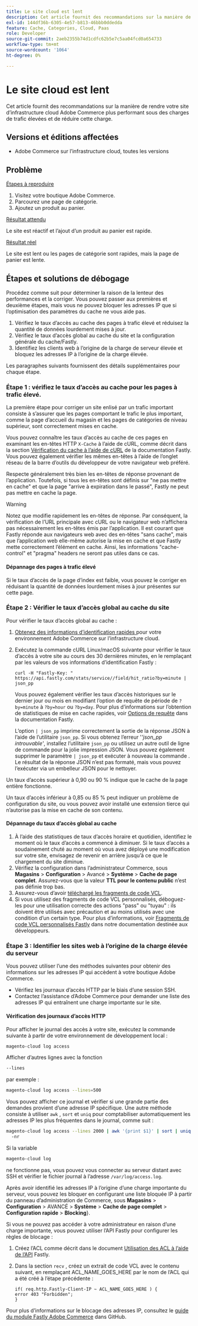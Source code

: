 ```yaml
---
title: Le site cloud est lent
description: Cet article fournit des recommandations sur la manière de rendre votre site d’infrastructure cloud Adobe Commerce plus performant sous des charges de trafic élevées et de réduire cette charge.
exl-id: 144df36b-6305-4e57-b813-46bbb0ddedda
feature: Cache, Categories, Cloud, Paas
role: Developer
source-git-commit: 2aeb2355b74d1cdfc62b5e7c5aa04fcd0a654733
workflow-type: tm+mt
source-wordcount: '1064'
ht-degree: 0%

---
```


# Le site cloud est lent

Cet article fournit des recommandations sur la manière de rendre votre site d’infrastructure cloud Adobe Commerce plus performant sous des charges de trafic élevées et de réduire cette charge.

## Versions et éditions affectées

* Adobe Commerce sur l’infrastructure cloud, toutes les versions

## Problème

<u>Étapes à reproduire</u>

1. Visitez votre boutique Adobe Commerce.
1. Parcourez une page de catégorie.
1. Ajoutez un produit au panier.

<u>Résultat attendu</u>

Le site est réactif et l’ajout d’un produit au panier est rapide.

<u>Résultat réel</u>

Le site est lent ou les pages de catégorie sont rapides, mais la page de panier est lente.

## Étapes et solutions de débogage

Procédez comme suit pour déterminer la raison de la lenteur des performances et la corriger. Vous pouvez passer aux premières et deuxième étapes, mais vous ne pouvez bloquer les adresses IP que si l’optimisation des paramètres du cache ne vous aide pas.

1. Vérifiez le taux d’accès au cache des pages à trafic élevé et réduisez la quantité de données lourdement mises à jour.
1. Vérifiez le taux d’accès global au cache du site et la configuration générale du cache/Fastly.
1. Identifiez les clients web à l’origine de la charge de serveur élevée et bloquez les adresses IP à l’origine de la charge élevée.

Les paragraphes suivants fournissent des détails supplémentaires pour chaque étape.

### Étape 1 : vérifiez le taux d’accès au cache pour les pages à trafic élevé.

La première étape pour corriger un site enlisé par un trafic important consiste à s’assurer que les pages comportant le trafic le plus important, comme la page d’accueil du magasin et les pages de catégories de niveau supérieur, sont correctement mises en cache.

Vous pouvez connaître les taux d’accès au cache de ces pages en examinant les en-têtes HTTP `X-Cache` à l’aide de cURL, comme décrit dans la section [Vérification du cache à l’aide de cURL](https://docs.fastly.com/guides/debugging/checking-cache#using-curl) de la documentation Fastly. Vous pouvez également vérifier les mêmes en-têtes à l’aide de l’onglet réseau de la barre d’outils du développeur de votre navigateur web préféré.

Respecte généralement très bien les en-têtes de réponse provenant de l’application. Toutefois, si tous les en-têtes sont définis sur &quot;ne pas mettre en cache&quot; et que la page &quot;arrive à expiration dans le passé&quot;, Fastly ne peut pas mettre en cache la page.

>[!WARNING]
>
>Notez que modifie rapidement les en-têtes de réponse. Par conséquent, la vérification de l’URL principale avec cURL ou le navigateur web n’affichera pas nécessairement les en-têtes émis par l’application. Il est courant que Fastly réponde aux navigateurs web avec des en-têtes &quot;sans cache&quot;, mais que l’application web elle-même autorise la mise en cache et que Fastly mette correctement l’élément en cache. Ainsi, les informations &quot;cache-control&quot; et &quot;pragma&quot; headers ne seront pas utiles dans ce cas.

#### Dépannage des pages à trafic élevé

Si le taux d’accès de la page d’index est faible, vous pouvez le corriger en réduisant la quantité de données lourdement mises à jour présentes sur cette page.

### Étape 2 : Vérifier le taux d’accès global au cache du site

Pour vérifier le taux d’accès global au cache :

1. [ Obtenez des informations d’identification rapides ](https://experienceleague.adobe.com/fr/docs/commerce-cloud-service/user-guide/cdn/setup-fastly/fastly-configuration) pour votre environnement Adobe Commerce sur l’infrastructure cloud.
1. Exécutez la commande cURL Linux/macOS suivante pour vérifier le taux d’accès à votre site au cours des 30 dernières minutes, en le remplaçant par les valeurs de vos informations d’identification Fastly :

   `curl -H "Fastly-Key: " https://api.fastly.com/stats/service//field/hit_ratio?by=minute | json_pp`

   Vous pouvez également vérifier les taux d’accès historiques sur le dernier jour ou mois en modifiant l’option de requête de période de `?by=minute` à `?by=hour` ou `?by=day`. Pour plus d’informations sur l’obtention de statistiques de mise en cache rapides, voir [Options de requête](https://docs.fastly.com/api/stats#Query) dans la documentation Fastly.

   L’option `| json_pp` imprime correctement la sortie de la réponse JSON à l’aide de l’utilitaire `json_pp`. Si vous obtenez l’erreur &#39;_&#39;json\_pp introuvable&#39;_, installez l’utilitaire `json_pp` ou utilisez un autre outil de ligne de commande pour la jolie impression JSON. Vous pouvez également supprimer le paramètre `| json_pp` et exécuter à nouveau la commande . Le résultat de la réponse JSON n’est pas formaté, mais vous pouvez l’exécuter via un embelleur JSON pour le nettoyer.

Un taux d’accès supérieur à 0,90 ou 90 % indique que le cache de la page entière fonctionne.

Un taux d’accès inférieur à 0,85 ou 85 % peut indiquer un problème de configuration du site, ou vous pouvez avoir installé une extension tierce qui n’autorise pas la mise en cache de son contenu.

#### Dépannage du taux d’accès global au cache

1. À l’aide des statistiques de taux d’accès horaire et quotidien, identifiez le moment où le taux d’accès a commencé à diminuer. Si le taux d’accès a soudainement chuté au moment où vous avez déployé une modification sur votre site, envisagez de revenir en arrière jusqu’à ce que le chargement du site diminue.
1. Vérifiez la configuration dans l’administrateur Commerce, sous **Magasins** > **Configuration** > Avancé > **Système** > **Cache de page complet**. Assurez-vous que la valeur **TTL pour le contenu public** n’est pas définie trop bas.
1. Assurez-vous d’avoir [téléchargé les fragments de code VCL](https://experienceleague.adobe.com/fr/docs/commerce-cloud-service/user-guide/cdn/setup-fastly/fastly-configuration#upload-vcl-snippets).
1. Si vous utilisez des fragments de code VCL personnalisés, déboguez-les pour une utilisation correcte des actions &quot;pass&quot; ou &quot;tuyau&quot; : ils doivent être utilisés avec précaution et au moins utilisés avec une condition d’un certain type. Pour plus d’informations, voir [Fragments de code VCL personnalisés Fastly](https://experienceleague.adobe.com/fr/docs/commerce-cloud-service/user-guide/cdn/custom-vcl-snippets/fastly-vcl-custom-snippets) dans notre documentation destinée aux développeurs.

### Étape 3 : Identifier les sites web à l’origine de la charge élevée du serveur

Vous pouvez utiliser l’une des méthodes suivantes pour obtenir des informations sur les adresses IP qui accèdent à votre boutique Adobe Commerce.

* Vérifiez les journaux d’accès HTTP par le biais d’une session SSH.
* Contactez l’assistance d’Adobe Commerce pour demander une liste des adresses IP qui entraînent une charge importante sur le site.

#### Vérification des journaux d’accès HTTP

Pour afficher le journal des accès à votre site, exécutez la commande suivante à partir de votre environnement de développement local :

```bash
magento-cloud log access
```

Afficher d’autres lignes avec la fonction

```bash
--lines
```

par exemple :

```bash
magento-cloud log access --lines=500
```

Vous pouvez afficher ce journal et vérifier si une grande partie des demandes provient d’une adresse IP spécifique. Une autre méthode consiste à utiliser `awk` , `sort` et `uniq` pour comptabiliser automatiquement les adresses IP les plus fréquentes dans le journal, comme suit :

```bash
magento-cloud log access --lines 2000 | awk '{print $1}' | sort | uniq -c | sort
  -nr
```

Si la variable

```bash
magento-cloud log
```

ne fonctionne pas, vous pouvez vous connecter au serveur distant avec SSH et vérifier le fichier journal à l’adresse `/var/log/access.log`.

Après avoir identifié les adresses IP à l’origine d’une charge importante du serveur, vous pouvez les bloquer en configurant une liste bloquée IP à partir du panneau d’administration de Commerce, sous **Magasins** > **Configuration** > AVANCÉ > **Système** > **Cache de page complet** > **Configuration rapide** > **Blocking**&rbrace;.

Si vous ne pouvez pas accéder à votre administrateur en raison d’une charge importante, vous pouvez utiliser l’API Fastly pour configurer les règles de blocage :

1. Créez l’ACL comme décrit dans le document [Utilisation des ACL à l’aide de l’API](https://docs.fastly.com/guides/access-control-lists/working-with-acls-using-the-api) Fastly.
1. Dans la section `recv` , créez un extrait de code VCL avec le contenu suivant, en remplaçant ACL\_NAME\_GOES\_HERE par le nom de l’ACL qui a été créé à l’étape précédente :

   ```
   if( req.http.Fastly-Client-IP ~ ACL_NAME_GOES_HERE ) {
   error 403 "Forbidden";
   }
   ```

Pour plus d’informations sur le blocage des adresses IP, consultez le [guide du module Fastly Adobe Commerce](https://github.com/fastly/fastly-magento2/blob/master/Documentation/Guides/BLOCKING.md) dans GitHub.
